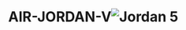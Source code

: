 # AIR-JORDAN-V![Jordan 5](https://user-images.githubusercontent.com/122739574/226903552-b1326264-74cd-4fc9-b3bf-10d791bb26c0.png)
